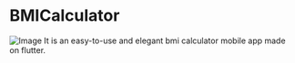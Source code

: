 # BMICalculator
![Image](https://firebasestorage.googleapis.com/v0/b/hackathon-buhack.appspot.com/o/Untitled%20design%20(11).png?alt=media&token=57c61cc5-73b6-4be8-9529-eda7d4598d68)
It is an easy-to-use and elegant bmi calculator mobile app made on flutter.
